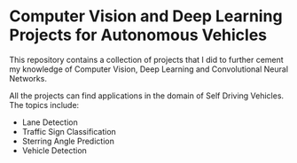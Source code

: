# Computer Vision and Deep Learning Projects for Autonomous Vehicles

This repository contains a collection of projects that I did to further cement my knowledge of Computer Vision, Deep Learning and Convolutional Neural Networks. 

All the projects can find applications in the domain of Self Driving Vehicles. The topics include:
 - Lane Detection
 - Traffic Sign Classification
 - Sterring Angle Prediction
 - Vehicle Detection